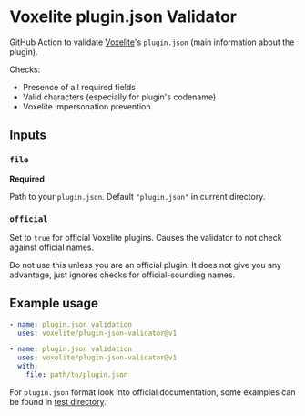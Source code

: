 # Voxelite plugin.json Validator

GitHub Action to validate [Voxelite](https://voxelite.net)'s `plugin.json` (main information about the plugin).

Checks:
- Presence of all required fields
- Valid characters (especially for plugin's codename)
- Voxelite impersonation prevention

## Inputs

### `file`

**Required**

Path to your `plugin.json`.
Default `"plugin.json"` in current directory.

### `official`

Set to `true` for official Voxelite plugins.
Causes the validator to not check against official names.

Do not use this unless you are an official plugin.
It does not give you any advantage, just ignores checks for official-sounding names.

## Example usage

```yaml
- name: plugin.json validation
  uses: voxelite/plugin-json-validator@v1
```

```yaml
- name: plugin.json validation
  uses: voxelite/plugin-json-validator@v1
  with:
    file: path/to/plugin.json
```

For `plugin.json` format look into official documentation, some examples can be found in [test directory](test).
